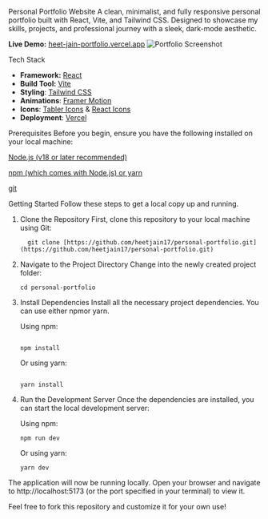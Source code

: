 Personal Portfolio Website
A clean, minimalist, and fully responsive personal portfolio built with React, Vite, and Tailwind CSS. Designed to showcase my skills, projects, and professional journey with a sleek, dark-mode aesthetic.

**Live Demo:** [heet-jain-portfolio.vercel.app](https://heet-jain-portfolio.vercel.app/)
![Portfolio Screenshot](./src/assets/your-screenshot.png)

Tech Stack

- **Framework:** [React](https://reactjs.org/)
- **Build Tool:** [Vite](https://vitejs.dev/)
- **Styling**: [Tailwind CSS](https://tailwindcss.com/)
- **Animations**: [Framer Motion](https://motion.dev/)
- **Icons**: [Tabler Icons](https://tabler.io/icons) & [React Icons](https://react-icons.github.io/react-icons/)
- **Deployment**: [Vercel](https://vercel.com/)

Prerequisites
Before you begin, ensure you have the following installed on your local machine:

[Node.js (v18 or later recommended)](https://nodejs.org/en)

[npm (which comes with Node.js) or yarn](https://nodejs.org/en)

[git](https://git-scm.com/)

Getting Started
Follow these steps to get a local copy up and running.

1. Clone the Repository
   First, clone this repository to your local machine using Git:

   ```
     git clone [https://github.com/heetjain17/personal-portfolio.git](https://github.com/heetjain17/personal-portfolio.git)
   ```

2. Navigate to the Project Directory
   Change into the newly created project folder:

   ```
   cd personal-portfolio
   ```

3. Install Dependencies
   Install all the necessary project dependencies. You can use either npmor yarn.

   Using npm:

   ```

   npm install

   ```

   Or using yarn:

   ```

   yarn install

   ```

4. Run the Development Server
   Once the dependencies are installed, you can start the local development server:

   Using npm:

   ```
   npm run dev
   ```

   Or using yarn:

   ```
   yarn dev
   ```

The application will now be running locally. Open your browser and navigate to http://localhost:5173 (or the port specified in your terminal) to view it.

Feel free to fork this repository and customize it for your own use!
